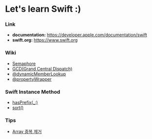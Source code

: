 # Let's learn Swift :)

### Link
- **documentation:** https://developer.apple.com/documentation/swift
- **swift.org:** https://www.swift.org

### Wiki
- <a href="https://github.com/kyeoeol/swift-learning/wiki/Semaphore">Semaphore</a>
- <a href="https://github.com/kyeoeol/swift-learning/wiki/GCD(Grand-Central-Dispatch)">GCD(Grand Central Dispatch)</a>
- <a href="https://github.com/kyeoeol/swift-learning/wiki/@dynamicMemberLookup">@dynamicMemberLookup</a>
- <a href="https://github.com/kyeoeol/swift-learning/wiki/@propertyWrapper">@propertyWrapper</a>

### Swift Instance Method
- <a href="https://github.com/kyeoeol/swift-learning/wiki/hasPrefix(_:)">hasPrefix(_:)</a>
- <a href="https://github.com/kyeoeol/swift-learning/wiki/sort()">sort()</a>

### Tips
- <a href="https://github.com/kyeoeol/swift-learning/wiki/Array-중복-제거">Array 중복 제거</a>
